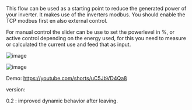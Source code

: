 This flow can be used as a starting point to reduce the generated power of your inverter.
It makes use of the inverters modbus. 
You should enable the TCP modbus first en also external control.

For manual control the slider can be use to set the powerlevel in %,
or active control depending on the energy used, 
for this you need to measure or calculated the current use and feed that as input.

![image](https://github.com/hansvanlin/SMA-Tripower-5.0---Active-Power-Control/assets/108009649/68c46b97-8032-4534-acc6-ddd47cadfb5c)


![image](https://github.com/hansvanlin/SMA-Tripower-5.0---Acitive-Power-Control/assets/108009649/70224486-1d30-4ba0-a450-6662912a9293)


Demo: https://youtube.com/shorts/uC5JbVD4Qa8 



version: 

0.2 : improved dynamic behavior after leaving.
